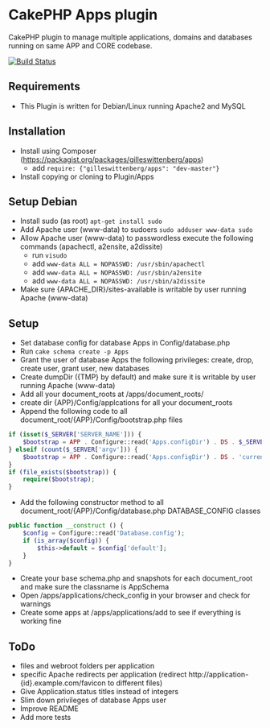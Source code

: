 # CakePHP Apps plugin
CakePHP plugin to manage multiple applications, domains and databases running on same APP and CORE codebase.

[![Build Status](https://travis-ci.org/gilleswittenberg/CakePHP_Apps.png)](https://travis-ci.org/gilleswittenberg/CakePHP_Apps)

## Requirements
- This Plugin is written for Debian/Linux running Apache2 and MySQL

## Installation
- Install using Composer (https://packagist.org/packages/gilleswittenberg/apps)
	- add ```require: {"gilleswittenberg/apps": "dev-master"}```
- Install copying or cloning to Plugin/Apps

## Setup Debian
- Install sudo (as root) ```apt-get install sudo```
- Add Apache user (www-data) to sudoers ```sudo adduser www-data sudo```
- Allow Apache user (www-data) to passwordless execute the following commands (apachectl, a2ensite, a2dissite)
	- run ```visudo```
	- add ```www-data ALL = NOPASSWD: /usr/sbin/apachectl```
	- add ```www-data ALL = NOPASSWD: /usr/sbin/a2ensite```
	- add ```www-data ALL = NOPASSWD: /usr/sbin/a2dissite```
- Make sure {APACHE_DIR}/sites-available is writable by user running Apache (www-data)

## Setup
- Set database config for database Apps in Config/database.php
- Run ```cake schema create -p Apps```
- Grant the user of database Apps the following privileges: create, drop, create user, grant user, new databases
- Create dumpDir ({TMP} by default) and make sure it is writable by user running Apache (www-data)
- Add all your document_roots at /apps/document_roots/
- create dir {APP}/Config/applcations for all your document_roots
- Append the following code to all document_root/{APP}/Config/bootstrap.php files

```php
if (isset($_SERVER['SERVER_NAME'])) {
	$bootstrap = APP . Configure::read('Apps.configDir') . DS . $_SERVER['SERVER_NAME'] . '.php';
} elseif (count($_SERVER['argv'])) {
	$bootstrap = APP . Configure::read('Apps.configDir') . DS . 'current_application';
}
if (file_exists($bootstrap)) {
	require($bootstrap);
}
```

- Add the following constructor method to all document_root/{APP}/Config/database.php DATABASE_CONFIG classes

```php
public function __construct () {
	$config = Configure::read('Database.config');
	if (is_array($config)) {
		$this->default = $config['default'];
	}
}
```

- Create your base schema.php and snapshots for each document_root and make sure the classname is AppSchema
- Open /apps/applications/check_config in your browser and check for warnings
- Create some apps at /apps/applications/add to see if everything is working fine

## ToDo
- files and webroot folders per application
- specific Apache redirects per application (redirect http://application-{id}.example.com/favicon to different files)
- Give Application.status titles instead of integers
- Slim down privileges of database Apps user
- Improve README
- Add more tests
